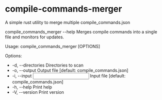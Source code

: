 # compile-commands-merger
A simple rust utility to merge multiple compile_commands.json

compile_commands_merger --help
Merges compile commands into a single file and monitors for updates.

Usage: compile_commands_merger [OPTIONS]

Options:
* -d, --directories <DIRECTORIES>  Directories to scan
*  -o, --output <OUTPUT>            Output file [default: compile_commands.json]
*  -i, --input <INPUT>              Input file [default: compile_commands.json]
*  -h, --help                       Print help
*  -V, --version                    Print version